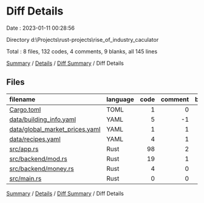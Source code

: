 # Diff Details

Date : 2023-01-11 00:28:56

Directory d:\\Projects\\rust-projects\\rise_of_industry_caculator

Total : 8 files,  132 codes, 4 comments, 9 blanks, all 145 lines

[Summary](results.md) / [Details](details.md) / [Diff Summary](diff.md) / Diff Details

## Files
| filename | language | code | comment | blank | total |
| :--- | :--- | ---: | ---: | ---: | ---: |
| [Cargo.toml](/Cargo.toml) | TOML | 1 | 0 | 0 | 1 |
| [data/building_info.yaml](/data/building_info.yaml) | YAML | 5 | -1 | 0 | 4 |
| [data/global_market_prices.yaml](/data/global_market_prices.yaml) | YAML | 1 | 1 | 1 | 3 |
| [data/recipes.yaml](/data/recipes.yaml) | YAML | 4 | 1 | 3 | 8 |
| [src/app.rs](/src/app.rs) | Rust | 98 | 2 | 4 | 104 |
| [src/backend/mod.rs](/src/backend/mod.rs) | Rust | 19 | 1 | 0 | 20 |
| [src/backend/money.rs](/src/backend/money.rs) | Rust | 4 | 0 | 0 | 4 |
| [src/main.rs](/src/main.rs) | Rust | 0 | 0 | 1 | 1 |

[Summary](results.md) / [Details](details.md) / [Diff Summary](diff.md) / Diff Details